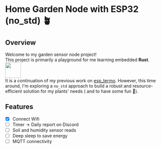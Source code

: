 # Home Garden Node with ESP32 (no_std) 🪴
## Overview

Welcome to my garden sensor node project!\
This project is primarily a playground for me learning embedded **Rust**. <img src="https://www.rustacean.net/assets/rustacean-flat-happy.svg" width=50>\
It is a continuation of my previous work on [esp_termo](https://github.com/Muresan73/esp_termo). However, this time around, I'm exploring a `no_std` approach to build a robust and resource-efficient solution for my plants' needs ( and to have some fun 🦝).

## Features

- [x] Connect Wifi
- [ ] Timer -> Daily report on Discord
- [ ] Soil and humidity sensor reads
- [ ] Deep sleep to save energy
- [ ] MQTT connectivity
